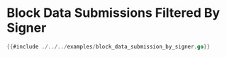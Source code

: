 # Block Data Submissions Filtered By Signer

```go
{{#include ./../../examples/block_data_submission_by_signer.go}}
```
